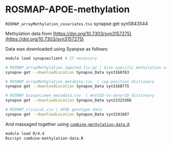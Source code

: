 # ROSMAP-APOE-methylation

`ROSMAP_arrayMethylation_covariates.tsv` synapse get syn5843544  

Methylation data from [https://doi.org/10.7303/syn3157275](https://doi.org/10.7303/syn3157275)



Data was downloaded using Syanpse as follows:
```bash
module load synapseclient # If necessary

# ROSMAP_arrayMethylation_imputed.tsv.gz | Site-specific methylation values
synapse get --downloadLocation Synapse_Data syn3168763

# ROSMAP_arrayMethylation_metaData.tsv  | cpg-position dictionary
synapse get --downloadLocation Synapse_Data syn3168775

# ROSMAP_biospecimen_metadata.csv  | methID-to-donorID dictionary
synapse get --downloadLocation Synapse_Data syn21323366

# ROSMAP_clinical.csv | APOE genotype data
synapse get --downloadLocation Synapse_Data syn3191087
```

And massaged together using [`combine-methylation-data.R`](combine-methylation-data.R)
```bash
module load R/4.4
Rscript combine-methylation-data.R
```

